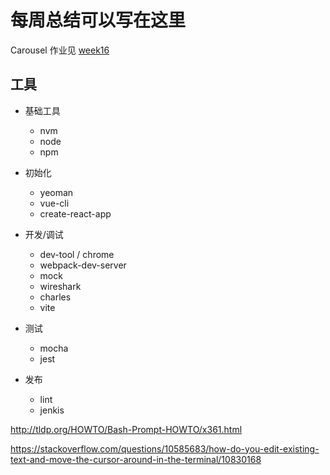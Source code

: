 # 每周总结可以写在这里

Carousel 作业见 [week16]()

## 工具

* 基础工具
  * nvm
  * node
  * npm

* 初始化

  * yeoman
  * vue-cli
  * create-react-app
* 开发/调试
  * dev-tool / chrome
  * webpack-dev-server
  * mock
  * wireshark
  * charles
  * vite
* 测试
  * mocha
  * jest
* 发布
  * lint
  * jenkis


http://tldp.org/HOWTO/Bash-Prompt-HOWTO/x361.html

https://stackoverflow.com/questions/10585683/how-do-you-edit-existing-text-and-move-the-cursor-around-in-the-terminal/10830168


